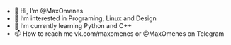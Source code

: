 - 👋 Hi, I’m @MaxOmenes
- 👀 I’m interested in Programing, Linux and Design
- 🌱 I’m currently learning Python and C++
- 📫 How to reach me vk.com/maxomenes or @MaxOmenes on Telegram

<!---
MaxOmenes/MaxOmenes is a ✨ special ✨ repository because its `README.md` (this file) appears on your GitHub profile.
You can click the Preview link to take a look at your changes.
--->
